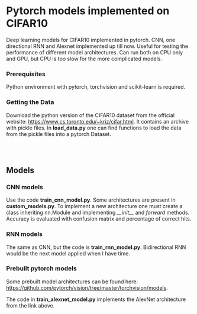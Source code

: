 
# Pytorch models implemented on CIFAR10

Deep learning models for CIFAR10 implemented in pytorch. CNN, one directional RNN and Alexnet implemented up till now. 
Useful for testing the performance of different model architectures. Can run both on CPU only and GPU, but CPU is too slow for
the more complicated models.


### Prerequisites

Python environment with pytorch, torchvision and scikit-learn is required. 

### Getting the Data
Download the python version of the CIFAR10 dataset from the official website: https://www.cs.toronto.edu/~kriz/cifar.html. 
It contains an archive with pickle files. In **load_data.py** one can find functions to load the data from the pickle files into a pytorch Dataset. 

<br/>
<br/>

## Models

### CNN models
Use the code **train_cnn_model.py**. 
Some architectures are present in **custom_models.py**. To implement a new architecture one must create a class inheriting nn.Module 
and implementing *\_\_init__* and *forward* methods. Accuracy is evaluated with confusion matrix and percentage of correct hits. 

### RNN models
The same as CNN, but the code is **train_rnn_model.py**. Bidirectional RNN would be the next model applied when I have time.

### Prebuilt pytorch models
Some prebuilt model architectures can be found here: https://github.com/pytorch/vision/tree/master/torchvision/models.

The code in **train_alexnet_model.py** implements the AlexNet architecture from the link above. 
